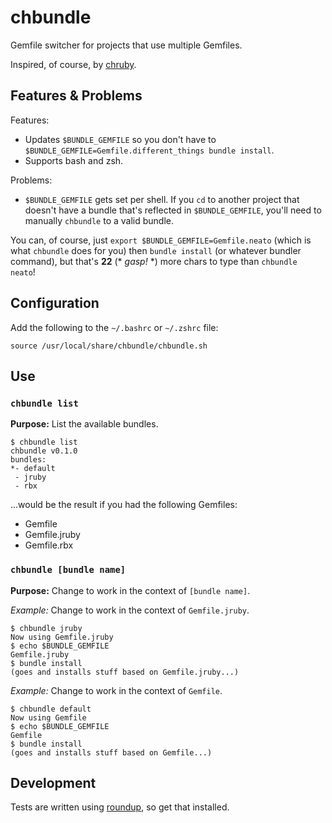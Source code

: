 chbundle
========

Gemfile switcher for projects that use multiple Gemfiles.

Inspired, of course, by [chruby](https://github.com/postmodern/chruby).


Features & Problems
-------------------

Features:

* Updates `$BUNDLE_GEMFILE` so you don't have to
  `$BUNDLE_GEMFILE=Gemfile.different_things bundle install`.
* Supports bash and zsh.

Problems:

* `$BUNDLE_GEMFILE` gets set per shell.  If you `cd` to another project that
  doesn't have a bundle that's reflected in `$BUNDLE_GEMFILE`, you'll need to
  manually `chbundle` to a valid bundle.


You can, of course, just `export $BUNDLE_GEMFILE=Gemfile.neato` (which is what 
`chbundle` does for you) then `bundle install` (or whatever bundler command),
but that's **22** (* _gasp!_ *) more chars to type than `chbundle neato`!


Configuration
-------------

Add the following to the `~/.bashrc` or `~/.zshrc` file:

```
source /usr/local/share/chbundle/chbundle.sh
```

Use
---


### `chbundle list` ###

**Purpose:** List the available bundles.

```
$ chbundle list
chbundle v0.1.0
bundles:
*- default
 - jruby
 - rbx
```

...would be the result if you had the following Gemfiles:

* Gemfile
* Gemfile.jruby
* Gemfile.rbx


### `chbundle [bundle name]` ###

**Purpose:** Change to work in the context of `[bundle name]`.

*Example:* Change to work in the context of `Gemfile.jruby`.

```
$ chbundle jruby
Now using Gemfile.jruby
$ echo $BUNDLE_GEMFILE
Gemfile.jruby
$ bundle install
(goes and installs stuff based on Gemfile.jruby...)
```

*Example:* Change to work in the context of `Gemfile`.

```
$ chbundle default
Now using Gemfile
$ echo $BUNDLE_GEMFILE
Gemfile
$ bundle install
(goes and installs stuff based on Gemfile...)
```

Development
-----------

Tests are written using [roundup](http://bmizerany.github.io/roundup/), so get
that installed.
